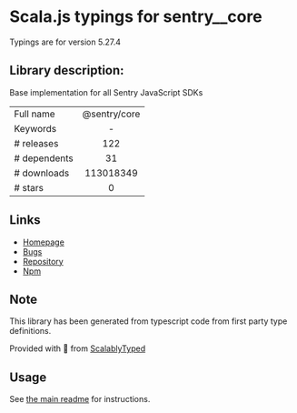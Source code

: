 
# Scala.js typings for sentry__core

Typings are for version 5.27.4

## Library description:
Base implementation for all Sentry JavaScript SDKs

|                    |                 |
| ------------------ | :-------------: |
| Full name          | @sentry/core |
| Keywords           | - |
| # releases         | 122 |
| # dependents       | 31 |
| # downloads        | 113018349 |
| # stars            | 0 |

## Links
- [Homepage](https://github.com/getsentry/sentry-javascript/tree/master/packages/core)
- [Bugs](https://github.com/getsentry/sentry-javascript/issues)
- [Repository](https://github.com/getsentry/sentry-javascript)
- [Npm](https://www.npmjs.com/package/%40sentry%2Fcore)
    


## Note
This library has been generated from typescript code from first party type definitions.

Provided with :purple_heart: from [ScalablyTyped](https://github.com/oyvindberg/ScalablyTyped)

## Usage
See [the main readme](../../readme.md) for instructions.


